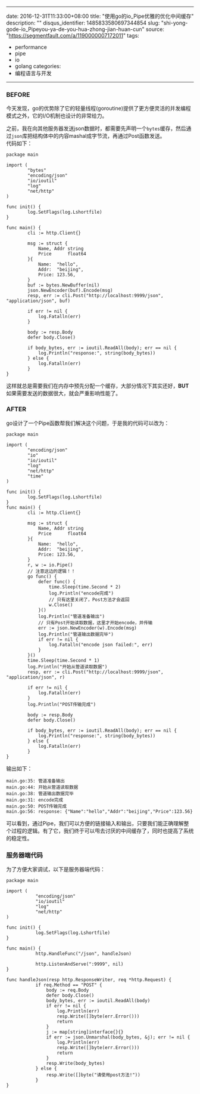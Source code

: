 
---
date: 2016-12-31T11:33:00+08:00
title: "使用go的io_Pipe优雅的优化中间缓存"
description: ""
disqus_identifier: 1485833580697344854
slug: "shi-yong-gode-io_Pipeyou-ya-de-you-hua-zhong-jian-huan-cun"
source: "https://segmentfault.com/a/1190000007172011"
tags: 
- performance 
- pipe 
- io 
- golang 
categories:
- 编程语言与开发
---

### BEFORE

今天发现，go的优势除了它的轻量线程(goroutine)提供了更方便灵活的并发编程模式之外，它的I/O机制也设计的非常给力。

之前，我在向其他服务器发送json数据时，都需要先声明一个`bytes`缓存，然后通过`json`库把结构体中的内容mashal成字节流，再通过Post函数发送。\
代码如下：

    package main

    import (
            "bytes"
            "encoding/json"
            "io/ioutil"
            "log"
            "net/http"
    )

    func init() {
            log.SetFlags(log.Lshortfile)
    }

    func main() {
            cli := http.Client{}

            msg := struct {
                Name, Addr string
                Price      float64
            }{
                Name:  "hello",
                Addr:  "beijing",
                Price: 123.56,
            }
            buf := bytes.NewBuffer(nil)
            json.NewEncoder(buf).Encode(msg)
            resp, err := cli.Post("http://localhost:9999/json", "application/json", buf)
            
            if err != nil {
                log.Fatalln(err)
            }

            body := resp.Body
            defer body.Close()

            if body_bytes, err := ioutil.ReadAll(body); err == nil {
                log.Println("response:", string(body_bytes))
            } else {
                log.Fatalln(err)
            }
    }

这样就总是需要我们在内存中预先分配一个缓存，大部分情况下其实还好，**BUT**
如果需要发送的数据很大，就会严重影响性能了。

### AFTER

go设计了一个Pipe函数帮我们解决这个问题，于是我的代码可以改为：

    package main

    import (
            "encoding/json"
            "io"
            "io/ioutil"
            "log"
            "net/http"
            "time"
    )

    func init() {
            log.SetFlags(log.Lshortfile)
    }
    func main() {
            cli := http.Client{}

            msg := struct {
                Name, Addr string
                Price      float64
            }{
                Name:  "hello",
                Addr:  "beijing",
                Price: 123.56,
            }
            r, w := io.Pipe()
            // 注意这边的逻辑！！
            go func() {
                defer func() {
                    time.Sleep(time.Second * 2)
                    log.Println("encode完成")
                    // 只有这里关闭了，Post方法才会返回
                    w.Close()
                }()
                log.Println("管道准备输出")
                // 只有Post开始读取数据，这里才开始encode，并传输
                err := json.NewEncoder(w).Encode(msg)
                log.Println("管道输出数据完毕")
                if err != nil {
                    log.Fatalln("encode json failed:", err)
                }
            }()
            time.Sleep(time.Second * 1)
            log.Println("开始从管道读取数据")
            resp, err := cli.Post("http://localhost:9999/json", "application/json", r)

            if err != nil {
                log.Fatalln(err)
            }
            log.Println("POST传输完成")

            body := resp.Body
            defer body.Close()

            if body_bytes, err := ioutil.ReadAll(body); err == nil {
                log.Println("response:", string(body_bytes))
            } else {
                log.Fatalln(err)
            }
    }

输出如下：

    main.go:35: 管道准备输出
    main.go:44: 开始从管道读取数据
    main.go:38: 管道输出数据完毕
    main.go:31: encode完成
    main.go:50: POST传输完成
    main.go:56: response: {"Name":"hello","Addr":"beijing","Price":123.56}

可以看到，通过Pipe，我们可以方便的链接输入和输出，只要我们能正确理解整个过程的逻辑。有了它，我们终于可以甩去讨厌的中间缓存了，同时也提高了系统的稳定性。

### 服务器端代码

为了方便大家调试，以下是服务器端代码：

    package main

    import (
               "encoding/json"
               "io/ioutil"
               "log"
               "net/http"
    )

    func init() {
               log.SetFlags(log.Lshortfile)
    }

    func main() {
               http.HandleFunc("/json", handleJson)

               http.ListenAndServe(":9999", nil)
    }

    func handleJson(resp http.ResponseWriter, req *http.Request) {
               if req.Method == "POST" {
                   body := req.Body
                   defer body.Close()
                   body_bytes, err := ioutil.ReadAll(body)
                   if err != nil {
                       log.Println(err)
                       resp.Write([]byte(err.Error()))
                       return
                   }
                   j := map[string]interface{}{}
                   if err := json.Unmarshal(body_bytes, &j); err != nil {
                       log.Println(err)
                       resp.Write([]byte(err.Error()))
                       return
                   }
                   resp.Write(body_bytes)
               } else {
                   resp.Write([]byte("请使用post方法!"))
               }
    }


